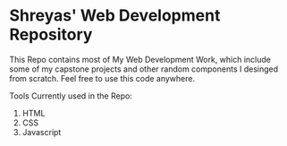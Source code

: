 # Shreyas' Web Development Repository
This Repo contains most of My Web Development Work, which include some of my capstone projects and other random components I desinged from scratch.
Feel free to use this code anywhere.

Tools Currently used in the Repo:
1. HTML
2. CSS
3. Javascript
